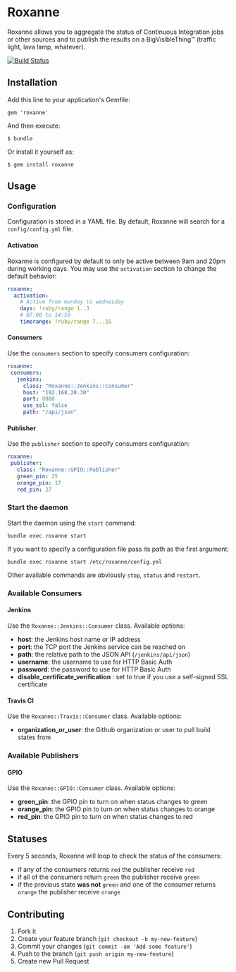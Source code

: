 # Roxanne

Roxanne allows you to aggregate the status of Continuous Integration jobs or other sources and to
publish the results on a BigVisibleThing™ (traffic light, lava lamp, whatever).

[![Build Status](https://travis-ci.org/servebox/roxanne.png)](https://travis-ci.org/servebox/roxanne)

## Installation

Add this line to your application's Gemfile:

    gem 'roxanne'

And then execute:

    $ bundle

Or install it yourself as:

    $ gem install roxanne

## Usage

### Configuration

Configuration is stored in a YAML file. By default, Roxanne will search for a `config/config.yml`
file.

#### Activation

Roxanne is configured by default to only be active between 9am and 20pm during working days. You
may use the `activation` section to change the default behavior:

```yaml
roxanne:
  activation:
    # Active from monday to wednesday
    days: !ruby/range 1..3
    # 07:00 to 14:59
    timerange: !ruby/range 7...15
```

#### Consumers

Use the `consumers` section to specify consumers configuration:

```yaml
roxanne:
 consumers:
   jenkins:
     class: "Roxanne::Jenkins::Consumer"
     host: "192.168.20.30"
     port: 8080
     use_ssl: false
     path: "/api/json"
```

#### Publisher

Use the `publisher` section to specify consumers configuration:

```yaml
roxanne:
 publisher:
   class: "Roxanne::GPIO::Publisher"
   green_pin: 25
   orange_pin: 17
   red_pin: 27
```

### Start the daemon

Start the daemon using the `start` command:

```
bundle exec roxanne start
```

If you want to specify a configuration file pass its path as the first argument:

```
bundle exec roxanne start /etc/roxanne/config.yml
```

Other available commands are obviously `stop`, `status` and `restart`.

### Available Consumers

#### Jenkins

Use the `Roxanne::Jenkins::Consumer` class. Available options:

* **host**: the Jenkins host name or IP address
* **port**: the TCP port the Jenkins service can be reached on
* **path**: the relative path to the JSON API (`/jenkins/api/json`)
* **username**: the username to use for HTTP Basic Auth
* **password**: the password to use for HTTP Basic Auth
* **disable_certificate_verification** : set to true if you use a self-signed SSL certificate

#### Travis CI

Use the `Roxanne::Travis::Consumer` class. Available options:

* **organization_or_user**: the Github organization or user to pull build states from

### Available Publishers

#### GPIO

Use the `Roxanne::GPIO::Consumer` class. Available options:

* **green_pin**: the GPIO pin to turn on when status changes to green
* **orange_pin**: the GPIO pin to turn on when status changes to orange
* **red_pin**: the GPIO pin to turn on when status changes to red

## Statuses

Every 5 seconds, Roxanne will loop to check the status of the consumers:

* if any of the consumers returns `red` the publisher receive `red`
* if all of the consumers return `green` the publisher receive `green`
* if the previous state **was not** `green` and one of the consumer returns `orange` the publisher
  receive `orange`

## Contributing

1. Fork it
2. Create your feature branch (`git checkout -b my-new-feature`)
3. Commit your changes (`git commit -am 'Add some feature'`)
4. Push to the branch (`git push origin my-new-feature`)
5. Create new Pull Request
